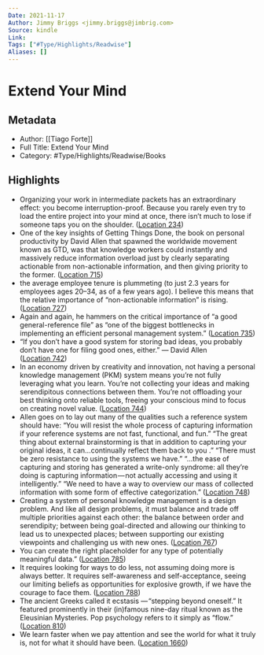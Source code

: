```yaml
---
Date: 2021-11-17
Author: Jimmy Briggs <jimmy.briggs@jimbrig.com>
Source: kindle
Link: 
Tags: ["#Type/Highlights/Readwise"]
Aliases: []
---
```

# Extend Your Mind

## Metadata
- Author: [[Tiago Forte]]
- Full Title: Extend Your Mind
- Category: #Type/Highlights/Readwise/Books

## Highlights
- Organizing your work in intermediate packets has an extraordinary effect: you become interruption-proof. Because you rarely even try to load the entire project into your mind at once, there isn’t much to lose if someone taps you on the shoulder. ([Location 234](https://readwise.io/to_kindle?action=open&asin=B07FLQHLTK&location=234))
- One of the key insights of Getting Things Done, the book on personal productivity by David Allen that spawned the worldwide movement known as GTD, was that knowledge workers could instantly and massively reduce information overload just by clearly separating actionable from non-actionable information, and then giving priority to the former. ([Location 715](https://readwise.io/to_kindle?action=open&asin=B07FLQHLTK&location=715))
- the average employee tenure is plummeting (to just 2.3 years for employees ages 20–34, as of a few years ago). I believe this means that the relative importance of “non-actionable information” is rising. ([Location 727](https://readwise.io/to_kindle?action=open&asin=B07FLQHLTK&location=727))
- Again and again, he hammers on the critical importance of “a good general-reference file” as “one of the biggest bottlenecks in implementing an efficient personal management system.” ([Location 735](https://readwise.io/to_kindle?action=open&asin=B07FLQHLTK&location=735))
- “If you don’t have a good system for storing bad ideas, you probably don’t have one for filing good ones, either.” — David Allen ([Location 742](https://readwise.io/to_kindle?action=open&asin=B07FLQHLTK&location=742))
- In an economy driven by creativity and innovation, not having a personal knowledge management (PKM) system means you’re not fully leveraging what you learn. You’re not collecting your ideas and making serendipitous connections between them. You’re not offloading your best thinking onto reliable tools, freeing your conscious mind to focus on creating novel value. ([Location 744](https://readwise.io/to_kindle?action=open&asin=B07FLQHLTK&location=744))
- Allen goes on to lay out many of the qualities such a reference system should have: “You will resist the whole process of capturing information if your reference systems are not fast, functional, and fun.” “The great thing about external brainstorming is that in addition to capturing your original ideas, it can…continually reflect them back to you .” “There must be zero resistance to using the systems we have.” “…the ease of capturing and storing has generated a write-only syndrome: all they’re doing is capturing information — not actually accessing and using it intelligently.” “We need to have a way to overview our mass of collected information with some form of effective categorization.” ([Location 748](https://readwise.io/to_kindle?action=open&asin=B07FLQHLTK&location=748))
- Creating a system of personal knowledge management is a design problem. And like all design problems, it must balance and trade off multiple priorities against each other: the balance between order and serendipity; between being goal-directed and allowing our thinking to lead us to unexpected places; between supporting our existing viewpoints and challenging us with new ones. ([Location 767](https://readwise.io/to_kindle?action=open&asin=B07FLQHLTK&location=767))
- You can create the right placeholder for any type of potentially meaningful data.” ([Location 785](https://readwise.io/to_kindle?action=open&asin=B07FLQHLTK&location=785))
- It requires looking for ways to do less, not assuming doing more is always better. It requires self-awareness and self-acceptance, seeing our limiting beliefs as opportunities for explosive growth, if we have the courage to face them. ([Location 788](https://readwise.io/to_kindle?action=open&asin=B07FLQHLTK&location=788))
- The ancient Greeks called it ecstasis — “stepping beyond oneself.” It featured prominently in their (in)famous nine-day ritual known as the Eleusinian Mysteries. Pop psychology refers to it simply as “flow.” ([Location 810](https://readwise.io/to_kindle?action=open&asin=B07FLQHLTK&location=810))
- We learn faster when we pay attention and see the world for what it truly is, not for what it should have been. ([Location 1660](https://readwise.io/to_kindle?action=open&asin=B07FLQHLTK&location=1660))
